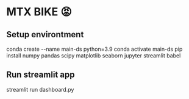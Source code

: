 # MTX BIKE 😡
## Setup environtment

conda create --name main-ds python=3.9
conda activate main-ds
pip install numpy pandas scipy matplotlib seaborn jupyter streamlit babel

## Run streamlit app
streamlit run dashboard.py
